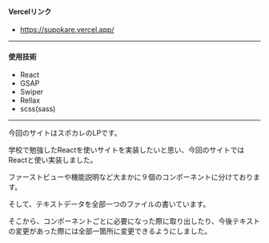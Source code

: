 #### Vercelリンク
* https://supokare.vercel.app/
---
#### 使用技術
* React
* GSAP
* Swiper
* Rellax
* scss(sass)
---
今回のサイトはスポカレのLPです。

学校で勉強したReactを使いサイトを実装したいと思い、今回のサイトではReactと使い実装しました。

ファーストビューや機能説明など大まかに９個のコンポーネントに分けております。

そして、テキストデータを全部一つのファイルの書いています。

そこから、コンポーネントごとに必要になった際に取り出したり、今後テキストの変更があった際には全部一箇所に変更できるようにしました。
